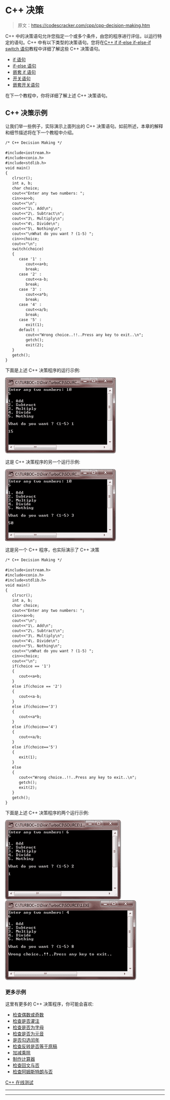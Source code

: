 # C++ 决策

> 原文：<https://codescracker.com/cpp/cpp-decision-making.htm>

C++ 中的决策语句允许您指定一个或多个条件，由您的程序进行评估，以运行特定的语句。C++ 中有以下类型的决策语句。您将在[C++ if if-else if-else-if switch 语句](/cpp/cpp-selection-statements.htm)教程中详细了解这些 C++ 决策语句。

*   [if 语句](/cpp/cpp-selection-statements.htm)
*   [if-else 语句](/cpp/cpp-selection-statements.htm)
*   [嵌套 if 语句](/cpp/cpp-selection-statements.htm)
*   [开关语句](/cpp/cpp-selection-statements.htm)
*   [嵌套开关语句](/cpp/cpp-selection-statements.htm)

在下一个教程中，你将详细了解上述 C++ 决策语句。

## C++ 决策示例

让我们举一些例子，实际演示上面列出的 C++ 决策语句。如前所述，本章的解释和细节描述将在下一个教程中介绍。

```
/* C++ Decision Making */

#include<iostream.h>
#include<conio.h>
#include<stdlib.h>
void main()
{
   clrscr();
   int a, b;
   char choice;
   cout<<"Enter any two numbers: ";
   cin>>a>>b;
   cout<<"\n";
   cout<<"1\. Add\n";
   cout<<"2\. Subtract\n";
   cout<<"3\. Multiply\n";
   cout<<"4\. Divide\n";
   cout<<"5\. Nothing\n";
   cout<<"\nWhat do you want ? (1-5) ";
   cin>>choice;
   cout<<"\n";
   switch(choice)
   {
      case '1' :
         cout<<a+b;
         break;
      case '2' :
         cout<<a-b;
         break;
      case '3' :
         cout<<a*b;
         break;
      case '4' :
         cout<<a/b;
         break;
      case '5' :
         exit(1);
      default :
         cout<<"Wrong choice..!!..Press any key to exit..\n";
         getch();
         exit(2);
   }
   getch();
}
```

下面是上述 C++ 决策程序的运行示例:

![c++ decision making](img/94d55ae83d6e88d56f0b6208817bffdd.png)

这是 C++ 决策程序的另一个运行示例:

![decision making in c++](img/dbd8e1ebda1cd11bef4a3f97bf554044.png)

这是另一个 C++ 程序，也实际演示了 C++ 决策

```
/* C++ Decision Making */

#include<iostream.h>
#include<conio.h>
#include<stdlib.h>
void main()
{
   clrscr();
   int a, b;
   char choice;
   cout<<"Enter any two numbers: ";
   cin>>a>>b;
   cout<<"\n";
   cout<<"1\. Add\n";
   cout<<"2\. Subtract\n";
   cout<<"3\. Multiply\n";
   cout<<"4\. Divide\n";
   cout<<"5\. Nothing\n";
   cout<<"\nWhat do you want ? (1-5) ";
   cin>>choice;
   cout<<"\n";
   if(choice == '1')
   {
      cout<<a+b;
   }
   else if(choice == '2')
   {
      cout<<a-b;
   }
   else if(choice=='3')
   {
      cout<<a*b;
   }
   else if(choice=='4')
   {
      cout<<a/b;
   }
   else if(choice=='5')
   {
      exit(1);
   }
   else
   {
      cout<<"Wrong choice..!!..Press any key to exit..\n";
      getch();
      exit(2);
   }
   getch();
}
```

下面是上述 C++ 决策程序的两个运行示例:

![c++ decision making statements](img/48aee54de28d3f8ee00ea2f54461eb2f.png)
![decision making statements c++](img/22df2b53488e3fa456e62e225f779b5d.png)

### 更多示例

这里有更多的 C++ 决策程序，你可能会喜欢:

*   [检查偶数或奇数](/cpp/program/cpp-program-check-even-odd.htm)
*   [检查是否灌注](/cpp/program/cpp-program-check-prime.htm)
*   [检查是否为字母](/cpp/program/cpp-program-check-alphabet.htm)
*   [检查是否为元音](/cpp/program/cpp-program-check-vowel.htm)
*   [是否勾选闰年](/cpp/program/cpp-program-check-leap-year.htm)
*   [检查反转是否等于原稿](/cpp/program/cpp-program-check-reverse-equal-original.htm)
*   [加减乘除](/cpp/program/addition-subtraction-multiplication-division.htm)
*   [制作计算器](/cpp/program/cpp-program-make-calculator.htm)
*   [检查回文与否](/cpp/program/cpp-program-palindrome-number.htm)
*   [检查阿姆斯特朗与否](/cpp/program/cpp-program-find-armstrong-number.htm)

[C++ 在线测试](/exam/showtest.php?subid=3)

* * *

* * *